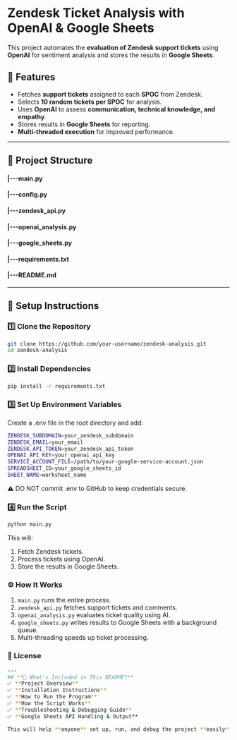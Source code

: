 # Zendesk Ticket Analysis with OpenAI & Google Sheets

This project automates the **evaluation of Zendesk support tickets** using **OpenAI** for sentiment analysis and stores the results in **Google Sheets**.

## 🚀 Features

- Fetches **support tickets** assigned to each **SPOC** from Zendesk.
- Selects **10 random tickets per SPOC** for analysis.
- Uses **OpenAI** to assess **communication, technical knowledge, and empathy**.
- Stores results in **Google Sheets** for reporting.
- **Multi-threaded execution** for improved performance.

---

## 📂 Project Structure
#### |---main.py
#### |---config.py
#### |---zendesk_api.py
#### |---openai_analysis.py
#### |---google_sheets.py
#### |---requirements.txt
#### |---README.md


---

## 🔹 Setup Instructions

### 1️⃣ Clone the Repository

```sh
git clone https://github.com/your-username/zendesk-analysis.git
cd zendesk-analysis
```
### 2️⃣ Install Dependencies
```sh
pip install -r requirements.txt
```
### 3️⃣ Set Up Environment Variables
Create a .env file in the root directory and add:
```sh
ZENDESK_SUBDOMAIN=your_zendesk_subdomain
ZENDESK_EMAIL=your_email
ZENDESK_API_TOKEN=your_zendesk_api_token
OPENAI_API_KEY=your_openai_api_key
SERVICE_ACCOUNT_FILE=/path/to/your-google-service-account.json
SPREADSHEET_ID=your_google_sheets_id
SHEET_NAME=worksheet_name
```
⚠️ DO NOT commit .env to GitHub to keep credentials secure.

### 4️⃣ Run the Script
```sh 
python main.py
```
This will:

1. Fetch Zendesk tickets.
2. Process tickets using OpenAI.
3. Store the results in Google Sheets.

### ⚙️ How It Works
1. `main.py` runs the entire process.
2. `zendesk_api.py` fetches support tickets and comments.
3. `openai_analysis.py` evaluates ticket quality using AI.
4. `google_sheets.py` writes results to Google Sheets with a background queue.
5. Multi-threading speeds up ticket processing.

### 📜 License
```sh 
---
## **🔹 What's Included in This README?**
✅ **Project Overview**  
✅ **Installation Instructions**  
✅ **How to Run the Program**  
✅ **How the Script Works**  
✅ **Troubleshooting & Debugging Guide**  
✅ **Google Sheets API Handling & Output**  

This will help **anyone** set up, run, and debug the project **easily**! 🚀 Let me know if you need changes. 😊
```









